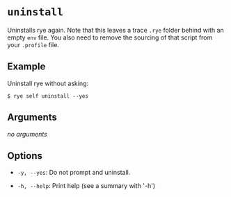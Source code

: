 # `uninstall`

Uninstalls rye again.  Note that this leaves a trace
`.rye` folder behind with an empty `env` file.  You also
need to remove the sourcing of that script from your
`.profile` file.

## Example

Uninstall rye without asking:

```
$ rye self uninstall --yes
```

## Arguments

_no arguments_
    
## Options

* `-y, --yes`: Do not prompt and uninstall.

* `-h, --help`: Print help (see a summary with '-h')
